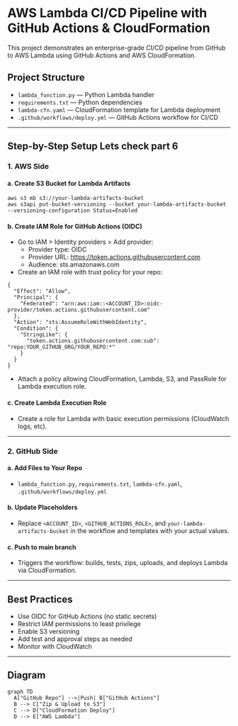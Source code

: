 # AWS Lambda CI/CD Pipeline with GitHub Actions & CloudFormation

This project demonstrates an enterprise-grade CI/CD pipeline from GitHub to AWS Lambda using GitHub Actions and AWS CloudFormation.

## Project Structure
- `lambda_function.py` — Python Lambda handler
- `requirements.txt` — Python dependencies
- `lambda-cfn.yaml` — CloudFormation template for Lambda deployment
- `.github/workflows/deploy.yml` — GitHub Actions workflow for CI/CD

---

## Step-by-Step Setup Lets check part 6

### 1. AWS Side

#### a. Create S3 Bucket for Lambda Artifacts
```
aws s3 mb s3://your-lambda-artifacts-bucket
aws s3api put-bucket-versioning --bucket your-lambda-artifacts-bucket --versioning-configuration Status=Enabled
```

#### b. Create IAM Role for GitHub Actions (OIDC)
- Go to IAM > Identity providers > Add provider:
  - Provider type: OIDC
  - Provider URL: https://token.actions.githubusercontent.com
  - Audience: sts.amazonaws.com
- Create an IAM role with trust policy for your repo:
```
{
  "Effect": "Allow",
  "Principal": {
    "Federated": "arn:aws:iam::<ACCOUNT_ID>:oidc-provider/token.actions.githubusercontent.com"
  },
  "Action": "sts:AssumeRoleWithWebIdentity",
  "Condition": {
    "StringLike": {
      "token.actions.githubusercontent.com:sub": "repo:YOUR_GITHUB_ORG/YOUR_REPO:*"
    }
  }
}
```
- Attach a policy allowing CloudFormation, Lambda, S3, and PassRole for Lambda execution role.

#### c. Create Lambda Execution Role
- Create a role for Lambda with basic execution permissions (CloudWatch logs, etc).

---

### 2. GitHub Side

#### a. Add Files to Your Repo
- `lambda_function.py`, `requirements.txt`, `lambda-cfn.yaml`, `.github/workflows/deploy.yml`

#### b. Update Placeholders
- Replace `<ACCOUNT_ID>`, `<GITHUB_ACTIONS_ROLE>`, and `your-lambda-artifacts-bucket` in the workflow and templates with your actual values.

#### c. Push to main branch
- Triggers the workflow: builds, tests, zips, uploads, and deploys Lambda via CloudFormation.

---

## Best Practices
- Use OIDC for GitHub Actions (no static secrets)
- Restrict IAM permissions to least privilege
- Enable S3 versioning
- Add test and approval steps as needed
- Monitor with CloudWatch

---

## Diagram
```mermaid
graph TD
  A["GitHub Repo"] -->|Push| B["GitHub Actions"]
  B --> C["Zip & Upload to S3"]
  C --> D["CloudFormation Deploy"]
  D --> E["AWS Lambda"]
``` 